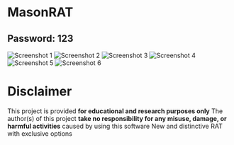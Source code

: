 # MasonRAT
Password: 123
---
![Screenshot 1](https://i.ibb.co/0RnNqvH9/image.png)
![Screenshot 2](https://i.ibb.co/zVKksMnN/image.png)
![Screenshot 3](https://i.ibb.co/sdMs55Dy/image.png)
![Screenshot 4](https://i.ibb.co/7xbyHvF9/image.png)
![Screenshot 5](https://i.ibb.co/zVR1Nx7K/image.png)
![Screenshot 6](https://i.ibb.co/nSpNLzY/image.png)
# Disclaimer
This project is provided **for educational and research purposes only**
The author(s) of this project **take no responsibility for any misuse, damage, or harmful activities** caused by using this software
New and distinctive RAT with exclusive options
